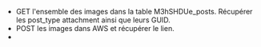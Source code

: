 - GET l'ensemble des images dans la table M3hSHDUe_posts. Récupérer les post_type attachment ainsi que leurs GUID.
- POST les images dans AWS et récupérer le lien.
- 